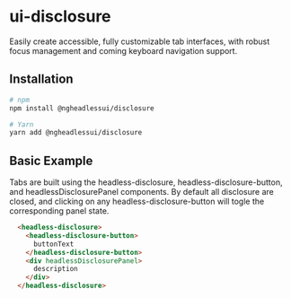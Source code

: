 # ui-disclosure

Easily create accessible, fully customizable tab interfaces, with robust focus management and coming keyboard navigation support.

## Installation

```bash
# npm
npm install @ngheadlessui/disclosure

# Yarn
yarn add @ngheadlessui/disclosure
```

## Basic Example

Tabs are built using the headless-disclosure, headless-disclosure-button, and headlessDisclosurePanel components. By default all disclosure are closed, and clicking on any headless-disclosure-button will togle the corresponding panel state.

```html
  <headless-disclosure>
    <headless-disclosure-button>
      buttonText
    </headless-disclosure-button>
    <div headlessDisclosurePanel>
      description
    </div>
  </headless-disclosure>
```